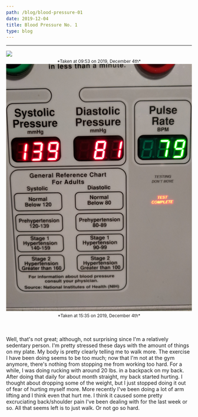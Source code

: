 ```yaml
---
path: /blog/blood-pressure-01
date: 2019-12-04
title: Blood Pressure No. 1
type: blog
---
```

***

<div class="row">
  <div class="col-md-6">
    <img src="../../images/blogs/2019-12-04/IMG_20191204_095303.jpg" />
    <center>
      <small>*Taken at 09:53 on 2019, December 4th*</small>
    </center>
  </div>
  <div class="col-md-6">
    <img src="../../images/blogs/2019-12-04/IMG_20191204_153523.jpg" />
    <center>
      <small>*Taken at 15:35 on 2019, December 4th*</small>
    </center>
  </div>
</div>
<br />
<br />

Well, that's not great; although, not surprising since I'm a relatively sedentary person. I'm pretty stressed
these days with the amount of things on my plate. My body is pretty clearly telling me to walk more. The exercise
I have been doing seems to be too much; now that I'm not at the gym anymore, there's nothing from stopping me from
working too hard. For a while, I was doing rucking with around 20 lbs. in a backpack on my back. After doing that
daily for about month straight, my back started hurting. I thought about dropping some of the weight, but I just
stopped doing it out of fear of hurting myself more. More recently I've been doing a lot of arm lifting and I think
even that hurt me. I think it caused some pretty excruciating back/shoulder pain I've been dealing with for the last
week or so. All that seems left is to just walk. Or not go so hard.
